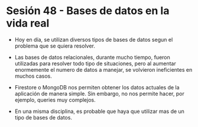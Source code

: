 # Sesión 48 - Bases de datos en la vida real

* Hoy en día, se utilizan diversos tipos de bases de datos segun el problema que se quiera resolver.

* Las bases de datos relacionales, durante mucho tiempo, fueron utilizadas para resolver todo tipo de situaciones, pero al aumentar enormemente el numero de datos a manejar, se volvieron ineficientes en muchos casos.

* Firestore o MongoDB nos permiten obtener los datos actuales de la aplicación de manera simple. Sin embargo, no nos permite hacer, por ejemplo, queries muy complejos.

* En una misma disciplina, es probable que haya que utilizar mas de un tipo de bases de datos.
